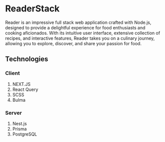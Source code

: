 # ReaderStack

Reader is an impressive full stack web application crafted with Node.js, designed to provide a delightful experience for food enthusiasts and cooking aficionados. With its intuitive user interface, extensive collection of recipes, and interactive features, Reader takes you on a culinary journey, allowing you to explore, discover, and share your passion for food.

## Technologies

### Client
1. NEXT.JS
2. React Query
3. SCSS
4. Bulma

### Server
1. Nest.js
2. Prisma
3. PostgreSQL

